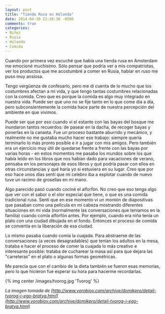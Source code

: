 ```yaml
---
layout: post
title: "Tienda Rusa en Holanda"
date: 2014-04-30 22:28:30 -0500
comments: true
categories:
- Niñez
- Rusia
- Holanda
- Comida
---
```


Cuando por primera vez escuché que había una tienda rusa en Amsterdam me emocioné muchísimo. Sólo pensar que podría ver a mis compatriotas, ver los productos que me acostumbré a comer en Rusia, hablar en ruso me puso muy ansiosa.

Tengo vergüenza de confesarlo, pero me di cuenta de lo mucho que los costumbres afectan a mi vida, y que tengo tantas costumbres relacionadas con la comida. Creo que es porque la comida es algo muy integrado en nuestra vida. Puede ser que uno no se fije tanto en lo que come día a día, pero subconsientemente la comida hace parte de nuestra percepción del ambiente en que vivimos.

Puede ser que por eso cuando vi el estante con las bayas del bosque me inundaron tantos recuerdos: de pasear en la dacha, de recoger bayas y ponerlas en la canasta. Fue un proceso bastante aburrido y mecánico, y realmente no me gustaba mucho hacer ese trabajo: siempre quería terminarlo lo más pronto posible e ir a jugar con mis amigos. Pero también era un ejercicio muy útil de quedarse frente a frente con las bayas por varias horas - en estos momentos me pasaba los mundos sobre los que había leído en los libros que nos habían dado para vacaciones de verano, pensaba en los personajes de esos libros y qué podría pasar con ellos en otras circunstancias y qué haría yo si estuviera en su lugar. Creo que por eso hace unos días sentí que mi celebro iba a explotar cuando de nuevo tuve un racimo de grosellas en mi mano.

Algo parecido pasó cuando cociné el alforfón. No creo que eso tenga algo que ver con el sabor o el olor especial que tiene, o que es una comida tradicional rusa. Sentí que en ese momento vi un montón de diapositivas que pasaban como una película en mi cabeza mostrando diferentes situaciones en mi vida (normalmente las conversaciones que teníamos en la familia) cuando comía alforfón antes. Por ejemplo, cuando era niña tenía un plato con una ciudad dibujada en el fondo. Entonces el proceso de comida se convertía en la liberación de esa ciudad.

Lo mismo pasaba cuando comía la cuajada. Para abstraerse de las conversaciones (a veces desagradables) que tenían los adultos en la mesa, trataba e hacer el proceso de comer la cuajada lo más creativo e interesante posible: trataba de cucharear la masa así para que dejara las "carreteras" en el plato o algunas formas geométricas.

Me parecía que con el cambio de la dieta también se fueron esas memorias, pero lo que hicieron fue esperar su hora para hacerme recordarlas.

{% img center /images/tvorog.jpg 'Tvorog' %}

*La imagen tomada de [http://www.vorobiov.com/archive/domikpro/detail-tvorog-i-ego-bratya.html](http://www.vorobiov.com/archive/domikpro/detail-tvorog-i-ego-bratya.html)*
